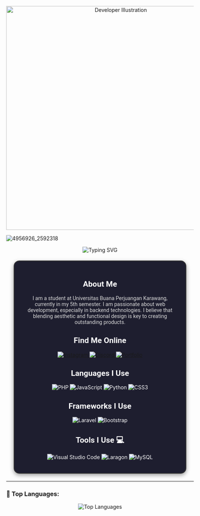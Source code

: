 <p align="center">
  <img src="https://raw.githubusercontent.com/muhSalfazi/muhSalfazi/main/images/rb_2148222501.png" alt="Developer Illustration" width="600">
</p>

![4956926_2592318](https://github.com/user-attachments/assets/18bcdce1-517c-4bac-b03a-e4e7d8a90cda)


<p align="center">
  <img src="https://readme-typing-svg.herokuapp.com?font=Roboto&size=30&color=FFFFFF&center=true&vCenter=true&width=500&height=70&lines=Hi,+I'm+Muhamad+Salman+Fauzi;Welcome+to+my+GitHub!" alt="Typing SVG">
</p>
<div align="center" style="margin: 20px; padding: 20px; border-radius: 15px; border: 2px solid #333; color: white; background-color: #1e1e2f; box-shadow: 0 4px 12px rgba(0, 0, 0, 0.4);">
  <h2 style="font-family: 'Roboto', sans-serif; color: #ffffff;">About Me</h2>
  <p style="font-family: 'Roboto', sans-serif; color: #dcdcdc;">I am a student at Universitas Buana Perjuangan Karawang, currently in my 5th semester. I am passionate about web development, especially in backend technologies. I believe that blending aesthetic and functional design is key to creating outstanding products.</p>
  
  <h2 style="font-family: 'Roboto', sans-serif; color: #ffffff;">Find Me Online</h2>
  <p>
    <a href="https://www.instagram.com/muh.salfazi/" target="_blank">
      <img src="https://img.shields.io/badge/Instagram-E4405F?style=for-the-badge&logo=instagram&logoColor=white" alt="Instagram">
    </a>
    <a href="https://discord.com/invite/nnXW5mPe" target="_blank">
      <img src="https://img.shields.io/badge/Discord-7289DA?style=for-the-badge&logo=discord&logoColor=white" alt="Discord">
    </a>
    <a href="https://muhsalfazi-profile.netlify.app/" target="_blank">
      <img src="https://img.shields.io/badge/Portfolio-000000?style=for-the-badge&logo=next.js&logoColor=white" alt="Portfolio">
    </a>
  </p>
  
  <h2 style="font-family: 'Roboto', sans-serif; color: #ffffff;">Languages I Use</h2>
  <p>
    <img src="https://img.shields.io/badge/PHP-777BB4?style=for-the-badge&logo=php&logoColor=white" alt="PHP">
    <img src="https://img.shields.io/badge/JavaScript-F7DF1E?style=for-the-badge&logo=javascript&logoColor=black" alt="JavaScript">
    <img src="https://img.shields.io/badge/Python-3776AB?style=for-the-badge&logo=python&logoColor=white" alt="Python">
    <img src="https://img.shields.io/badge/CSS3-1572B6?style=for-the-badge&logo=css3&logoColor=white" alt="CSS3">
  </p>

  <h2 style="font-family: 'Roboto', sans-serif; color: #ffffff;">Frameworks I Use</h2>
  <p>
    <img src="https://img.shields.io/badge/Laravel-FF2D20?style=for-the-badge&logo=laravel&logoColor=white" alt="Laravel">
    <img src="https://img.shields.io/badge/Bootstrap-563D7C?style=for-the-badge&logo=bootstrap&logoColor=white" alt="Bootstrap">
  </p>

  <h2 style="font-family: 'Roboto', sans-serif; color: #ffffff;">Tools I Use 💻</h2>
  <p>
    <img src="https://img.shields.io/badge/Visual%20Studio%20Code-007ACC?style=for-the-badge&logo=visual-studio-code&logoColor=white" alt="Visual Studio Code">
    <img src="https://img.shields.io/badge/Laragon-FF2D20?style=for-the-badge&logo=laragon&logoColor=white" alt="Laragon">
    <img src="https://img.shields.io/badge/MySQL-00758F?style=for-the-badge&logo=mysql&logoColor=white" alt="MySQL">
  </p>
</div>

---

### 🚀 Top Languages:
<p align="center">
  <img src="https://github-readme-stats.vercel.app/api/top-langs/?username=muhsalfazi&layout=compact&theme=radical" alt="Top Languages">
</p>
